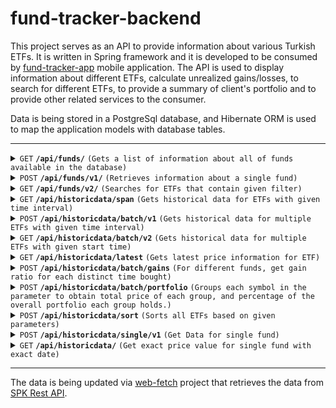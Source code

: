# fund-tracker-backend

This project serves as an API to provide information about various Turkish ETFs. It is written in Spring framework and it is developed to be consumed by [fund-tracker-app](https://github.com/wozyn/fund-tracker-app) mobile application. The API is used to display information about different ETFs, calculate unrealized gains/losses, to search for different ETFs, to provide a summary of client's portfolio and to provide other related services to the consumer.

Data is being stored in a PostgreSql database, and Hibernate ORM is used to map the application models with database tables.

------------------------------------------------------------------

<details>
 <summary><code>GET</code> <code><b>/api/funds/</b></code> <code>(Gets a list of information about all of funds available in the database)</code></summary>

##### Parameters

> | name      |  type     | data type               | description                                                           |
> |-----------|-----------|-------------------------|-----------------------------------------------------------------------|
> | None      |  required | object (JSON or YAML)   | N/A  |


</details>

<details>
 <summary><code>POST</code> <code><b>/api/funds/v1/</b></code> <code>(Retrieves information about a single fund)</code></summary>

##### Body Parameters

> | name      |  type     | data type               | description                                                           |
> |-----------|-----------|-------------------------|-----------------------------------------------------------------------|
> | Kod      |  required | string   | Exact symbol of the ETF  |

</details>


<details>
 <summary><code>GET</code> <code><b>/api/funds/v2/</b></code> <code>(Searches for ETFs that contain given filter)</code></summary>

##### Url Parameters

> | name      |  type     | data type               | description                                                           |
> |-----------|-----------|-------------------------|-----------------------------------------------------------------------|
> | Kod      |  required | string   | Filter for the ETF symbols  |

</details>

<details>
 <summary><code>GET</code> <code><b>/api/historicdata/span</b></code> <code>(Gets historical data for ETFs with given time interval)</code></summary>

##### Body Parameters

> | name      |  type     | data type               | description                                                           |
> |-----------|-----------|-------------------------|-----------------------------------------------------------------------|
> | Kod      |  required | string   | Exact Symbol for the ETF  |
> | beg      |  required | datetime   | beginning date for time interval  |
> | end      |  required | datetime   | end date for time interval  |

</details>

<details>
 <summary><code>POST</code> <code><b>/api/historicdata/batch/v1</b></code> <code>(Gets historical data for multiple ETFs with given time interval)</code></summary>

##### Body Parameters

> | name      |  type     | data type               | description                                                           |
> |-----------|-----------|-------------------------|-----------------------------------------------------------------------|
> | {Synbol}  |  required | string   | Exact Symbol for the ETF  |
> | Time span |  required | int   | Value between 0-6. 0 = 1 wk, 1 = 1 mo, 2 = 3 mo, 3 = 1 yr, 4 = 3 yr, 5 = no limit |

##### Example Body

> | Request |
> |----------- |
> | `{"AFA" : 3,"TTE" : 3,"IPJ" : 3}` |

</details>

<details>
 <summary><code>GET</code> <code><b>/api/historicdata/batch/v2</b></code> <code>(Gets historical data for multiple ETFs with given start time)</code></summary>

##### Body Parameters

> | name      |  type     | data type               | description                                                           |
> |-----------|-----------|-------------------------|-----------------------------------------------------------------------|
> | {Synbol}  |  required | string   | Exact Symbol for the ETF  |
> | {date} |  required | datetime   | beginning date |

##### Example Body

> | Request |
> |----------- |
> | `{"AFA" : "10-10-2020","TTE" : "25-08-2020","IPJ" : "01-01-2021"}` |

</details>

<details>
 <summary><code>GET</code> <code><b>/api/historicdata/latest</b></code> <code>(Gets latest price information for ETF)</code></summary>

##### Body Parameters

> | name      |  type     | data type               | description                                                           |
> |-----------|-----------|-------------------------|-----------------------------------------------------------------------|
> | Kod  |  required | string   | Exact Symbol for the ETF  |

##### Example Body

> | Request |
> |----------- |
> | `{"Kod" : "IPJ"}` |

</details>

<details>
 <summary><code>POST</code> <code><b>/api/historicdata/batch/gains</b></code> <code>(For different funds, get gain ratio for each distinct time bought)</code></summary>

##### Body Parameters

> | name      |  type     | data type               | description                                                           |
> |-----------|-----------|-------------------------|-----------------------------------------------------------------------|
> | {Symbol}  |  required | JSON   | Array of date - price and amount bought value pairs  |

##### Example Body

> | Request |
> |----------- |
> | `{"AFA" : {"12-10-2020" : [0.107567, 1000],"15-10-2020" : [0.102862, 1000]}, "IPJ" : {"12-10-2020" : [2.331948, 1000],"15-10-2020" : [2.431948, 1000]}}` |

</details>

<details>
 <summary><code>POST</code> <code><b>/api/historicdata/batch/portfolio</b></code> <code>(Groups each symbol in the parameter to obtain total price of each group, and percentage of the overall portfolio each group holds.)</code></summary>

##### Body Parameters

> | name      |  type     | data type               | description                                                           |
> |-----------|-----------|-------------------------|-----------------------------------------------------------------------|
> | {Symbol}  |  required | JSON   | Array of date - price and amount bought value pairs  |

##### Example Body

> | Request |
> |----------- |
> | `{"NNF": {"16-05-2021": [1.03,2000],"20-05-2021" : [1.06,2000]},  "AFA": {"16-05-2021": [1.03,2000]}}` |

</details>

<details>
 <summary><code>POST</code> <code><b>/api/historicdata/sort</b></code> <code>(Sorts all ETFs based on given parameters)</code></summary>

##### Body Parameters

> | name      |  type     | data type               | description                                                           |
> |-----------|-----------|-------------------------|-----------------------------------------------------------------------|
> | Kod       |  required | int   | Sort Direction (0 = ascending, 1 = descending order on percantage gain)                 |
> | Time span |  required | int   | Value between 0-5 to specify time range to calculate percentage gain                    |

</details>

<details>
 <summary><code>POST</code> <code><b>/api/historicdata/single/v1</b></code> <code>(Get Data for single fund)</code></summary>

##### Body Parameters

> | name      |  type     | data type               | description                                                           |
> |-----------|-----------|-------------------------|-----------------------------------------------------------------------|
> | {Symbol} |  required | string   | Symbol to match exact ETF                                                             |
> | Time span |  required | int   | Value between 0-5 to specify time range to calculate percentage gain                    |

##### Example Body

> | Request |
> |----------- |
> | `{"TTE" : 6}` |

</details>

<details>
 <summary><code>GET</code> <code><b>/api/historicdata/</b></code> <code>(Get exact price value for single fund with exact date)</code></summary>

##### Url Parameters

> | name      |  type     | data type               | description                                                           |
> |-----------|-----------|-------------------------|-----------------------------------------------------------------------|
> | fundCode |  required | string   | Symbol to match exact ETF                                                             |
> | Date |  required    | date   | Date of the price information to be obtained                    |

</details>

-------------------------------------------------------

The data is being updated via [web-fetch](https://github.com/wozyn/web-fetch) project that retrieves the data from [SPK Rest API]("https://ws.spk.gov.tr/").